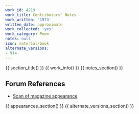 ```yaml
---
work_id: 4219
work_title: Contributors' Notes
work_written: '1973'
written_date: approximate
work_collected: 'yes'
work_category: Poem
notes: null
icon: material/book
alternate_versions:
- 914
---
```


{{ section_title() }}
{{ work_info() }}
{{ notes_section() }}
## Forum References
- [Scan of magazine appearance](https://bukowskiforum.com/threads/contributors-notes.7030/)

{{ appearances_section() }}
{{ alternate_versions_section() }}
